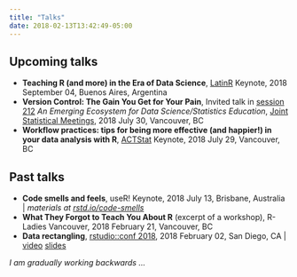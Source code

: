 ```yaml
---
title: "Talks"
date: 2018-02-13T13:42:49-05:00
---
```


## Upcoming talks

  * **Teaching R (and more) in the Era of Data Science**, [LatinR](http://latin-r.com) Keynote, 2018 September 04, Buenos Aires, Argentina
  * **Version Control: The Gain You Get for Your Pain**, Invited talk in [session 212](https://ww2.amstat.org/meetings/jsm/2018/onlineprogram/ActivityDetails.cfm?SessionID=214992) *An Emerging Ecosystem for Data Science/Statistics Education*, [Joint Statistical Meetings](https://ww2.amstat.org/meetings/jsm/2018/index.cfm), 2018 July 30, Vancouver, BC
  * **Workflow practices: tips for being more effective (and happier!) in your data analysis with R**, [ACTStat](http://actstat.org/Documents/actstat/2018/ACTStat2018_program.pdf) Keynote, 2018 July 29, Vancouver, BC

## Past talks

  * **Code smells and feels**, useR! Keynote, 2018 July 13, Brisbane, Australia | *materials at [rstd.io/code-smells](https://rstd.io/code-smells)*
  * **What They Forgot to Teach You About R** (excerpt of a workshop), R-Ladies Vancouver, 2018 February 21, Vancouver, BC
  * **Data rectangling**, [rstudio::conf 2018](https://www.rstudio.com/conference/), 2018 February 02, San Diego, CA | [video](https://www.rstudio.com/resources/videos/data-rectangling/) [slides](https://speakerdeck.com/jennybc/data-rectangling-1)

*I am gradually working backwards ...*
